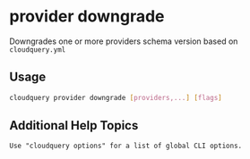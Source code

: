 # provider downgrade

Downgrades one or more providers schema version based on `cloudquery.yml`

## Usage

```bash
cloudquery provider downgrade [providers,...] [flags]
```

## Additional Help Topics

```text
Use "cloudquery options" for a list of global CLI options.
```

